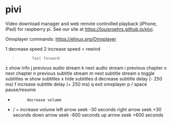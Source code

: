 pivi
====

Video download manager and web remote controlled playback (iPhone, iPad)  for raspberry pi. 
See our site at https://louisroehrs.github.io/pivi.


Omxplayer commands:  https://elinux.org/Omxplayer

1           decrease speed
2           increase speed
<           rewind
>           fast forward
z           show info
j           previous audio stream
k           next audio stream
i           previous chapter
o           next chapter
n           previous subtitle stream
m           next subtitle stream
s           toggle subtitles
w           show subtitles
x           hide subtitles
d           decrease subtitle delay (- 250 ms)
f           increase subtitle delay (+ 250 ms)
q           exit omxplayer
p / space   pause/resume
-           decrease volume
+ / =       increase volume
left arrow  seek -30 seconds
right arrow seek +30 seconds
down arrow  seek -600 seconds
up arrow    seek +600 seconds